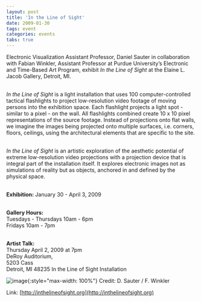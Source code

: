 ```yaml
---
layout: post
title: 'In the Line of Sight'
date: 2009-01-30
tags: event
categories: events
tabs: true
---
```


Electronic Visualization Assistant Professor, Daniel Sauter in collaboration with Fabian Winkler, Assistant Professor at Purdue University&rsquo;s Electronic and Time-Based Art Program, exhibit <em>In the Line of Sight</em> at the Elaine L. Jacob Gallery, Detroit, MI.<br><br>

<em>In the Line of Sight</em> is a light installation that uses 100 computer-controlled tactical flashlights to project low-resolution video footage of moving persons into the exhibition space. Each flashlight projects a light spot - similar to a pixel - on the wall. All flashlights combined create 10 x 10 pixel representations of the source footage. Instead of projections onto flat walls, we imagine the images being projected onto multiple surfaces, i.e. corners, floors, ceilings, using the architectural elements that are specific to the site.<br><br>

<em>In the Line of Sight</em> is an artistic exploration of the aesthetic potential of extreme low-resolution video projections with a projection device that is integral part of the installation itself. It explores electronic images not as simulations of reality but as objects, anchored in and defined by the physical space.<br><br>

<strong>Exhibition:</strong>  January 30 - April 3, 2009<br><br>

<strong>Gallery Hours:</strong><br>
Tuesdays - Thursdays 10am - 6pm<br>
Fridays 10am - 7pm<br><br>

<strong>Artist Talk:</strong><br>
Thursday April 2, 2009 at 7pm<br>
DeRoy Auditorium,<br>
5203 Cass<br>
Detroit, MI  48235
In the Line of Sight Installation

![image](https://www.evl.uic.edu/output/originals/inthelineofsight-1.png-srcw.jpg){:style="max-width: 100%"}
Credit: D. Sauter / F. Winkler


Link: [http://inthelineofsight.org](http://inthelineofsight.org)
